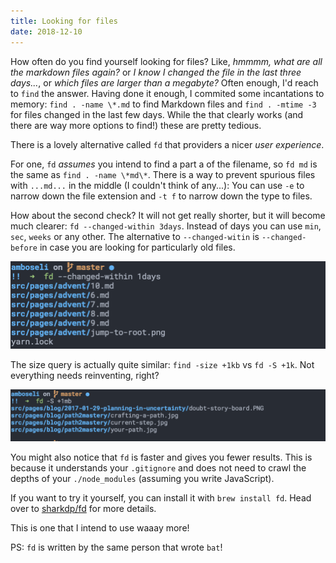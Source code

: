 ```yaml
---
title: Looking for files
date: 2018-12-10
---
```


How often do you find yourself looking for files?
Like, _hmmmm, what are all the markdown files again?_ or _I know I changed the file in the last three days..._, or _which files are larger than a megabyte?_
Often enough, I'd reach to `find` the answer.
Having done it enough, I commited some incantations to memory: `find . -name \*.md` to find Markdown files and `find . -mtime -3` for files changed in the last few days.
While the that clearly works (and there are way more options to find!) these are pretty tedious.

There is a lovely alternative called `fd` that providers a nicer _user experience_.

For one, `fd` _assumes_ you intend to find a part a of the filename, so `fd md` is the same as `find . -name \*md\*`.
There is a way to prevent spurious files with `...md...` in the middle (I couldn't think of any...): You can use `-e` to narrow down the file extension and `-t f` to narrow down the type to files.

How about the second check? It will not get really shorter, but it will become much clearer:
`fd --changed-within 3days`. Instead of days you can use `min`, `sec`, `weeks` or any other.
The alternative to `--changed-witin` is `--changed-before` in case you are looking for particularly old files.

![Find using the time a file changed](find-by-time.png 'Find using the time a file change')

The size query is actually quite similar: `find -size +1kb` vs `fd -S +1k`. Not everything needs reinventing, right?

![Find using the size](find-by-size.png 'Find large or small files')

You might also notice that `fd` is faster and gives you fewer results.
This is because it understands your `.gitignore` and does not need to crawl the depths of your `./node_modules` (assuming you write JavaScript).

If you want to try it yourself, you can install it with `brew install fd`. Head over to [sharkdp/fd](https://github.com/sharkdp/fd) for more details.

This is one that I intend to use waaay more!

PS: `fd` is written by the same person that wrote `bat`!
